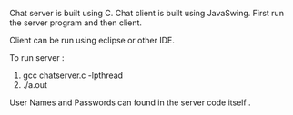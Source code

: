 Chat server is built using C.
Chat client is built using JavaSwing.
First run the server program and then client.

Client can be run using eclipse or other IDE.

To run server :
1) gcc chatserver.c -lpthread
2) ./a.out

User Names and Passwords can found in the server code itself .
